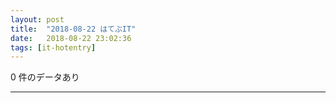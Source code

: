 ```yaml
---
layout: post
title:  "2018-08-22 はてぶIT"
date:   2018-08-22 23:02:36
tags: [it-hotentry]
---
```

0 件のデータあり

<hr>
